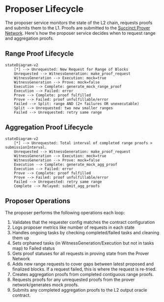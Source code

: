 # Proposer Lifecycle

The proposer service monitors the state of the L2 chain, requests proofs and submits them to the L1. Proofs are submitted to the [Succinct Prover Network](https://docs.succinct.xyz/docs/sp1/generating-proofs/prover-network). Here's how the proposer service decides when to request range and aggregation proofs.

## Range Proof Lifecycle

```mermaid
stateDiagram-v2
    [*] --> Unrequested: New Request for Range of Blocks
    Unrequested --> WitnessGeneration: make_proof_request
    WitnessGeneration --> Execution: mock=true
    WitnessGeneration --> Prove: mock=false
    Execution --> Complete: generate_mock_range_proof
    Execution --> Failed: error
    Prove --> Complete: proof fulfilled
    Prove --> Failed: proof unfulfillable/error
    Failed --> Split: range AND (2+ failures OR unexecutable)
    Split --> Unrequested: two new smaller ranges
    Failed --> Unrequested: retry same range
```

## Aggregation Proof Lifecycle

```mermaid
stateDiagram-v2
    [*] --> Unrequested: Total interval of completed range proofs > submissionInterval.
    Unrequested --> WitnessGeneration: make_proof_request
    WitnessGeneration --> Execution: mock=true
    WitnessGeneration --> Prove: mock=false
    Execution --> Complete: generate_mock_agg_proof
    Execution --> Failed: error
    Prove --> Complete: proof fulfilled
    Prove --> Failed: proof unfulfillable/error
    Failed --> Unrequested: retry same range
    Complete --> Relayed: submit_agg_proofs
```

## Proposer Operations

The proposer performs the following operations each loop:

1. Validates that the requester config matches the contract configuration
2. Logs proposer metrics like number of requests in each state
3. Handles ongoing tasks by checking completed/failed tasks and cleaning them up
4. Sets orphaned tasks (in WitnessGeneration/Execution but not in tasks map) to Failed status
5. Gets proof statuses for all requests in proving state from the Prover Network
6. Adds new range requests to cover gaps between latest proposed and finalized blocks. If a request failed, this is where the request is re-tried.
7. Creates aggregation proofs from completed contiguous range proofs.
8. Requests proofs for any unrequested proofs from the prover network/generates mock proofs.
9. Submits any completed aggregation proofs to the L2 output oracle contract.

